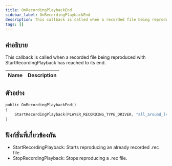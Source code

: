 ```yaml
---
title: OnRecordingPlaybackEnd
sidebar_label: OnRecordingPlaybackEnd
description: This callback is called when a recorded file being reproduced with StartRecordingPlayback has reached to its end.
tags: []
---
```


## คำอธิบาย

This callback is called when a recorded file being reproduced with StartRecordingPlayback has reached to its end.

| Name | Description |
| ---- | ----------- |


## ตัวอย่าง

```c
public OnRecordingPlaybackEnd()
{
    StartRecordingPlayback(PLAYER_RECORDING_TYPE_DRIVER, "all_around_lv_bus"); //This would start the recorded file again once it finishes reproducing.
}
```

## ฟังก์ชั่นที่เกี่ยวข้องกัน

- StartRecordingPlayback: Starts reproducing an already recorded .rec file.
- StopRecordingPlayback: Stops reproducing a .rec file.
